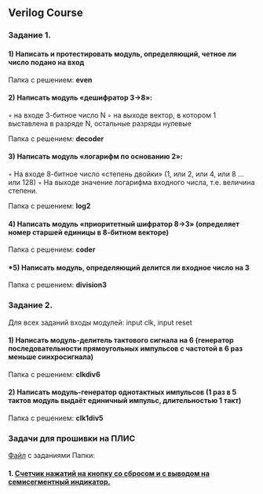 ## Verilog Course
### Задание 1.

#### 1) Написать и протестировать модуль, определяющий, четное ли число подано на вход

Папка с решением: <b> even</b>

#### 2) Написать модуль «дешифратор 3->8»:
◦ на входе 3-битное число N
◦ на выходе вектор, в котором 1 выставлена в разряде N, остальные разряды нулевые

Папка с решением: <b> decoder</b>

#### 3) Написать модуль «логарифм по основанию 2»:
◦ На входе 8-битное число «степень двойки» (1, или 2, или 4, или 8 ... или 128)
◦ На выходе значение логарифма входного числа, т.е. величина степени.

Папка с решением: <b> log2</b>

#### 4) Написать модуль «приоритетный шифратор 8->3» (определяет номер старшей единицы в 8-битном векторе)

Папка с решением: <b> coder</b>

#### *5) Написать модуль, определяющий делится ли входное число на 3

Папка с решением: <b> division3</b>



### Задание 2.

Для всех заданий входы модулей: input clk, input reset

#### 1) Написать модуль-делитель тактового сигнала на 6 (генератор последовательности прямоугольных импульсов с частотой в 6 раз меньше синхросигнала)

Папка с решением: <b>clkdiv6</b>

#### 2) Написать модуль-генератор однотактных импульсов (1 раз в 5 тактов модуль выдаёт единичный импульс, длительностью 1 такт)

Папка с решением: <b>clk1div5</b>

### Задачи для прошивки на ПЛИС
[Файл](projects/Task_FPGA_2024.pdf) с заданиями
Папки:
#### 1. [Счетчик нажатий на кнопку со сбросом и с выводом на семисегментный индикатор.](projects/counter)